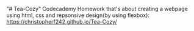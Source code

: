 "# Tea-Cozy" 
 Codecademy Homework that's about creating a webpage using html, css and repsonsive design(by using flexbox): https://christopherf242.github.io/Tea-Cozy/
